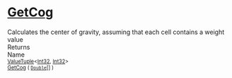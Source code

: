# [GetCog](./ArrayExtension-100663392.md)

Calculates the center of gravity, assuming that each cell contains  a weight value
<br>
Returns<img width=500/>Name
<br>
<sub>[ValueTuple](https://docs.microsoft.com/en-us/dotnet/api/System.ValueTuple-2)\<[Int32](https://docs.microsoft.com/en-us/dotnet/api/System.Int32), [Int32](https://docs.microsoft.com/en-us/dotnet/api/System.Int32)></sub><img width=500/><sub>[GetCog](./ArrayExtension-100663392.md) ( [`Double`](https://docs.microsoft.com/en-us/dotnet/api/System.Double)[] )</sub><br>


